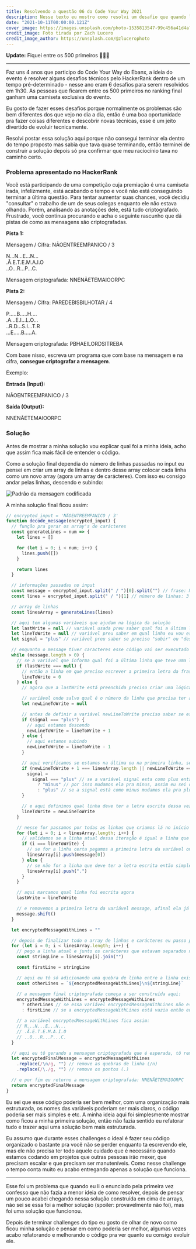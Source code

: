 ```yaml
---
title: Resolvendo a questão 06 do Code Your Way 2021
description: Nesse texto eu mostro como resolvi um desafio que quando li o enunciado achei que não conseguiria resolver 🤠
date: "2021-10-11T00:00:00.121Z"
cover_image: https://images.unsplash.com/photo-1535813547-99c456a41d4a?ixlib=rb-1.2.1&ixid=MnwxMjA3fDB8MHxwaG90by1wYWdlfHx8fGVufDB8fHx8&auto=format&fit=crop&w=1032&q=80
credit_image: Foto tirada por Zach Lucero
credit_image_author: https://unsplash.com/@zlucerophoto
---
```


**Update:** Fiquei entre os 500 primeiros 🎉🎉🎉

---

Faz uns 4 anos que participo do Code Your Way do Ebanx, a ideia do evento é resolver alguns desafios técnicos pelo HackerRank dentro de um tempo pré-determinado - nesse ano eram 6 desafios para serem resolvidos em 1h30. As pessoas que ficarem entre os 500 primeiros no ranking final ganham uma camiseta exclusiva do evento.

Eu gosto de fazer esses desafios porque normalmente os problemas são bem diferentes dos que vejo no dia a dia, então é uma boa oportunidade pra fazer coisas diferentes e descobrir novas técnicas, esse é um jeito divertido de evoluir tecnicamente.

Resolvi postar essa solução aqui porque não consegui terminar ela dentro do tempo proposto mas sabia que tava quase terminando, então terminei de construir a solução depois só pra confirmar que meu raciocínio tava no caminho certo.

### Problema apresentado no HackerRank

Você está participando de uma competição cuja premiação é uma camiseta irada, infelizmente, está acabando o tempo e você não está conseguindo terminar a última questão. Para tentar aumentar suas chances, você decidiu "consultar" o trabalho de um de seus colegas enquanto ele não estava olhando. Porém, analisando as anotações dele, está tudo criptografado. Frustrado, você continua procurando e acha o seguinte rascunho que dá pistas de como as mensagens são criptografadas.

**Pista 1:**

Mensagem / Cifra: NÃOENTREEMPANICO / 3

N...N...E...N...  
.Ã.E.T.E.M.A.I.O  
..O...R...P...C.

Mensagem criptografada: NNENÃETEMAIOORPC

**Pista 2:**

Mensagem / Cifra: PAREDEBISBILHOTAR / 4

P.....B.....H....  
.A...E.I...L.O...  
..R.D...S.I...T.R  
...E.....B.....A.

Mensagem criptografada: PBHAEILORDSITREBA

Com base nisso, escreva um programa que com base na mensagem e na cifra, **consegue criptografar a mensagem**.

Exemplo:

**Entrada (Input):**

NÃOENTREEMPANICO / 3

**Saída (Output):**

NNENÃETEMAIOORPC

### **Solução**

Antes de mostrar a minha solução vou explicar qual foi a minha ideia, acho que assim fica mais fácil de entender o código.

Como a solução final dependia do número de linhas passadas no input eu pensei em criar um array de linhas e dentro desse array colocar cada linha como um novo array (agora um array de carácteres). Com isso eu consigo andar pelas linhas, descendo e subindo:

![Padrão da mensagem codificada](./images/padrao-da-mesagem-codificada.gif)

A minha solução final ficou assim:

```js
// encrypted_input = 'NÃOENTREEMPANICO / 3'
function decode_message(encrypted_input) {
  // função pra gerar os array's de carácteres
  const generateLines = num => {
    let lines = []

    for (let i = 0; i < num; i++) {
      lines.push([])
    }

    return lines
  }

  // informações passadas no input
  const message = encrypted_input.split(" / ")[0].split("") // frase: NÃOENTREEMPANICO
  const lines = encrypted_input.split(" / ")[1] // número de linhas: 3

  // array de linhas
  const linesArray = generateLines(lines)

  // aqui tem algumas variáveis que ajudam na lógica da solução
  let lastWrite = null // variável usada preu saber qual foi a última linha que teve uma letra adicionada
  let lineToWrite = null // variável preu saber em qual linha eu vou escrever a letra agora
  let signal = "plus" // variável preu saber se preciso "subir" ou "descer" pelas linhas

  // enquanto o message tiver caracteres esse código vai ser executado
  while (message.length > 0) {
    // se a variável que informa qual foi a última linha que teve uma letra inserida estiver como NULL significa que estamos escrevebdo a primeira letra
    if (lastWrite === null) {
      // então a linha em que preciso escrever a primeira letra da frase com certeza é a linha 0
      lineToWrite = 0
    } else {
      // agora que a lastWrite está preenchida preciso criar uma lógica pra construir a mensagem criptografada

      // variável onde salvo qual é o número da linha que precisa ter a letra inserida nessa iteração do while
      let newLineToWrite = null

      // antes de definir a variável newLineToWrite preciso saber se estamos descendo na linha (+) ou se estamos subindo (-) pra então definir a linha correta
      if (signal === "plus") {
        // aqui estamos descendo
        newLineToWrite = lineToWrite + 1
      } else {
        // aqui estamos subindo
        newLineToWrite = lineToWrite - 1
      }

      // aqui verificamos se estamos na última ou na primeira linha, se estivermos em uma das duas precisamos mudar a variável signal e então inverter a nossa direção de escrita
      if (newLineToWrite + 1 === linesArray.length || newLineToWrite === 0) {
        signal =
          signal === "plus" // se a variável signal esta como plus então estamos descendo na linha
            ? "minus" // por isso mudamos ela pra minus, assim eu sei que precisamos começar a subir pelas linhas
            : "plus" // se a signal está como minus mudamos ela pra plus de novo e voltamos a descer pelas linhas
      }

      // e aqui definimos qual linha deve ter a letra escrita dessa vez
      lineToWrite = newLineToWrite
    }

    // nesse for passamos por todas as linhas que criamos lá no início da nossa função
    for (let i = 0; i < linesArray.length; i++) {
      // validamos se a linha atual dessa iteração é igual a linha que devemos escrever a letra atual
      if (i === lineToWrite) {
        // se for a linha certa pegamos a primeira letra da variável onde está nossa mensagem original e adicionamos ela a essa linha
        linesArray[i].push(message[0])
      } else {
        // se não for a linha que deve ter a letra escrita então simplesmente adicionamos um ponto nela
        linesArray[i].push(".")
      }
    }

    // aqui marcamos qual linha foi escrita agora
    lastWrite = lineToWrite

    // e removemos a primeira letra da variável message, afinal ela já foi adicionada na linha correta
    message.shift()
  }

  let encryptedMessageWithLines = ""

  // depois de finalizar todo o array de linhas e carácteres eu passo por cada linha transformando ela em uma string
  for (let i = 0; i < linesArray.length; i++) {
    // pego a linha atual e junto os carácteres que estavam separados num array transformando essa linha em uma string
    const stringLine = linesArray[i].join("")

    const firstLine = stringLine

    // aqui eu tô só adicionando uma quebra de linha entre a linha existente na mensagem criptograda e a nova linha a ser adicionada
    const otherLines = `${encryptedMessageWithLines}\n${stringLine}`

    // a mensagem final criptografada começa a ser construída aqui:
    encryptedMessageWithLines = encryptedMessageWithLines
      ? otherLines // se essa variável encryptedMessageWithLines não estiver vazia eu adiciono a variável que juntou o valor atual da encryptedMessageWithLines + a linha atual
      : firstLine // se a encryptedMessageWithLines está vazia então eu só preciso adicionar a primeira linha (que é simplesmente a linha atual da iteração)

    // a variável encryptedMessageWithLines fica assim:
    // N...N...E...N...
    // .Ã.E.T.E.M.A.I.O
    // ..O...R...P...C.
  }

  // aqui eu tô gerando a mensagem criptografada que é esperada, tô removendo daquela string todas as quebras de linha e os pontos entre as letras
  let encryptedFinalMessage = encryptedMessageWithLines
    .replace(/\n/g, "") // remove as quebras de linha (/n)
    .replace(/\./g, "") // remove os pontos (.)

  // e por fim eu retorno a mensagem criptografada: NNENÃETEMAIOORPC
  return encryptedFinalMessage
}
```

Eu sei que esse código poderia ser bem melhor, com uma organização mais estruturada, os nomes das variáveis poderiam ser mais claros, o código poderia ser mais simples e etc. A minha ideia aqui foi simplesmente mostrar como ficou a minha primeira solução, então não fazia sentido eu refatorar tudo e trazer aqui uma solução bem mais estruturada.

Eu assumo que durante esses challenges o ideal é fazer seu código organizado o bastante pra você não se perder enquanto ta escrevendo ele, mas ele não precisa ter todo aquele cuidado que é necessário quando estamos codando em projetos que outras pessoas irão mexer, que precisam escalar e que precisam ser manuteníveis. Como nesse challenge o tempo conta muito eu acabo entregando apenas a solução que funciona.

---

Esse foi um problema que quando eu li o enunciado pela primeira vez confesso que não fazia a menor ideia de como resolver, depois de pensar um pouco acabei chegando nessa solução construída em cima de arrays, não sei se essa foi a melhor solução (spoiler: provavelmente não foi), mas foi uma solução que funcionou.

Depois de terminar challenges do tipo eu gosto de olhar de novo como ficou minha solução e pensar em como poderia ser melhor, algumas vezes acabo refatorando e melhorando o código pra ver quanto eu consigo evoluir ele.
